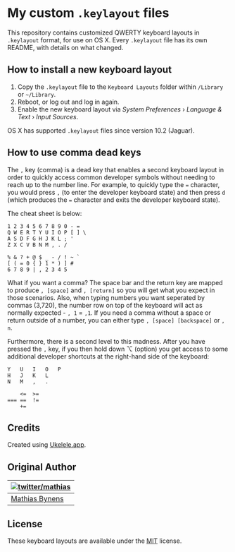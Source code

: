 # My custom `.keylayout` files

This repository contains customized QWERTY keyboard layouts in `.keylayout` format, for use on OS X. Every `.keylayout` file has its own README, with details on what changed.

## How to install a new keyboard layout

1. Copy the `.keylayout` file to the `Keyboard Layouts` folder within `/Library` or `~/Library`.
2. Reboot, or log out and log in again.
3. Enable the new keyboard layout via _System Preferences_ › _Language & Text_ › _Input Sources_.

OS X has supported `.keylayout` files since version 10.2 (Jaguar).

## How to use comma dead keys

The `,` key (comma) is a dead key that enables a second keyboard layout in order to quickly access common developer symbols without needing to reach up to the number line. For example, to quickly type the `=` character, you would press `,` (to enter the developer keyboard state) and then press `d` (which produces the `=` character and exits the developer keyboard state).

The cheat sheet is below:

    1 2 3 4 5 6 7 8 9 0 - =
    Q W E R T Y U I O P [ ] \
    A S D F G H J K L ; '
    Z X C V B N M , . /

    % & ? + @ $ _ - / ! ~ `
    [ ( = 0 { } 1 * ) ] #
    6 7 8 9 | , 2 3 4 5

What if you want a comma? The space bar and the return key are mapped to produce `, [space]` and `, [return]` so you will get what you expect in those scenarios. Also, when typing  numbers you want seperated by commas (3,720), the number row on top of the keyboard will act as normally expected - `, 1` = `,1`. If you need a comma without a space or return outside of a number, you can either type `, [space] [backspace]` or `, n`.

Furthermore, there is a second level to this madness. After you have pressed the `,` key, if you then hold down ⌥ (option) you get access to some additional developer shortcuts at the right-hand side of the keyboard:

    Y   U   I   O   P
    H   J   K   L
    N   M   ,   .

        <=  >=
    === ==  !=
        +=

## Credits

Created using [Ukelele.app](http://scripts.sil.org/ukelele).

## Original Author

| [![twitter/mathias](https://gravatar.com/avatar/24e08a9ea84deb17ae121074d0f17125?s=70)](https://twitter.com/mathias "Follow @mathias on Twitter") |
|---|
| [Mathias Bynens](https://mathiasbynens.be/) |

## License

These keyboard layouts are available under the [MIT](http://mths.be/mit) license.
